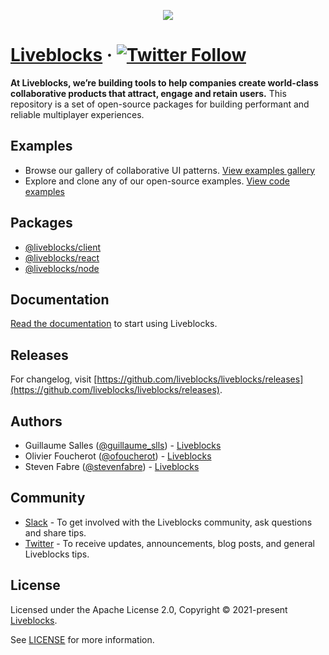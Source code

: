 <p align="center">
  <a href="https://liveblocks.io">
    <img src="https://liveblocks.io/images/blog/introducing-liveblocks.png">
  </a>
</p>

# [Liveblocks](https://liveblocks.io) · [![Twitter Follow](https://shields.io/twitter/follow/liveblocks?label=Follow)](https://twitter.com/liveblocks)

**At Liveblocks, we’re building tools to help companies create world-class collaborative products that attract, engage and retain users.** This repository is a set of open-source packages for building performant and reliable multiplayer experiences.

## Examples

- Browse our gallery of collaborative UI patterns. [View examples gallery](https://liveblocks.io/examples)
- Explore and clone any of our open-source examples. [View code examples](https://github.com/liveblocks/liveblocks/tree/main/examples)

## Packages

- [@liveblocks/client](https://github.com/liveblocks/liveblocks/tree/main/packages/liveblocks)
- [@liveblocks/react](https://github.com/liveblocks/liveblocks/tree/main/packages/liveblocks-react)
- [@liveblocks/node](https://github.com/liveblocks/liveblocks/tree/main/packages/liveblocks-node)

## Documentation

[Read the documentation](https://liveblocks.io/docs) to start using Liveblocks.

## Releases

For changelog, visit [https://github.com/liveblocks/liveblocks/releases](https://github.com/liveblocks/liveblocks/releases).

## Authors

- Guillaume Salles ([@guillaume_slls](https://twitter.com/guillaume_slls)) - [Liveblocks](https://liveblocks.io)
- Olivier Foucherot ([@ofoucherot](https://twitter.com/ofoucherot)) - [Liveblocks](https://liveblocks.io)
- Steven Fabre ([@stevenfabre](https://twitter.com/stevenfabre)) - [Liveblocks](https://liveblocks.io)

## Community

- [Slack](https://join.slack.com/t/liveblocks-community/shared_invite/zt-qozwnk75-6RB0i1wk1lx470KX0YuZxQ) - To get involved with the Liveblocks community, ask questions and share tips.
- [Twitter](https://twitter.com/liveblocks) - To receive updates, announcements, blog posts, and general Liveblocks tips.

## License

Licensed under the Apache License 2.0, Copyright © 2021-present [Liveblocks](https://liveblocks.io).

See [LICENSE](./LICENSE) for more information.
